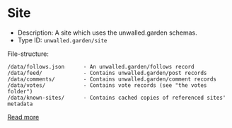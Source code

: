# Site

 - Description: A site which uses the unwalled.garden schemas.
 - Type ID: `unwalled.garden/site`

File-structure:

```
/data/follows.json      - An unwalled.garden/follows record
/data/feed/             - Contains unwalled.garden/post records
/data/comments/         - Contains unwalled.garden/comment records
/data/votes/            - Contains vote records (see "the votes folder")
/data/known-sites/      - Contains cached copies of referenced sites' metadata
```

[Read more](/)